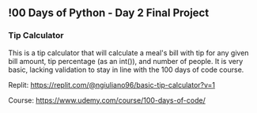## !00 Days of Python - Day 2 Final Project
### Tip Calculator

This is a tip calculator that will calculate a meal's bill with tip for any given bill amount, tip percentage (as an int()), and number of people. It is very basic, lacking validation to stay in line with the 100 days of code course.

Replit:
https://replit.com/@ngiuliano96/basic-tip-calculator?v=1

Course:
https://www.udemy.com/course/100-days-of-code/
